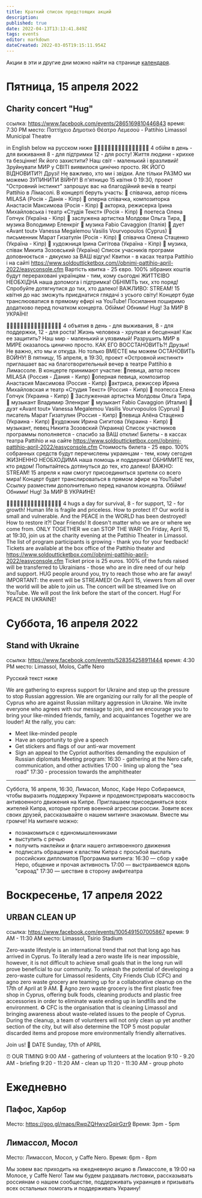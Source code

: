 ```yaml
---
title: Краткий список предстоящих акций
description: 
published: true
date: 2022-04-13T13:13:41.849Z
tags: events
editor: markdown
dateCreated: 2022-03-05T19:15:11.954Z
---
```


Акции в эти и другие дни можно найти на странице [календаря](/events/calendar).

# Пятница, 15 апреля 2022
## Charity concert "Hug"
ссылка: https://www.facebook.com/events/2865169810446843
время: 7:30 PM
место: Παττίχειο Δημοτικό Θέατρο Λεμεσού - Pattihio Limassol Municipal Theatre

in English below
на русском ниже
🌼🌼🌼🌼🌼🌼🌼🌼🌼🌼🌼🌼🌼🌼🌼🌼
4 обійм в день - для виживання
8 - для підтримки
12 - для росту!
Життя людини - крихке та безцінне! Як його захистити?
Наш світ - маленький і вразливий! Зруйнувати МИР у СВІТІ виявилося цинічно просто. ЯК ЙОГО ВІДНОВИТИ?!
Друзі! Не важливо, хто ми і звідки. Але тільки РАЗМО ми можемо ЗУПИНИТИ ВІЙНУ!
В п'ятницю 15 квітня 0 19:30, проект "Островний інстинкт" запрошує вас на благодійний вечів в театрі Pattihio в Лімасолі.
В концерті беруть участь:
💫 співачка, автор пісень MILASA (Росія - Данія - Кіпр)
💫 оперна співачка, композиторка Анастасія Максимова (Росія - Кіпр)
💫 акторка, режисерка Ірина Михайловська і театр «Студія Текст» (Росія - Кіпр)
💫 поетеса Олена Гопчук (Україна - Кіпр)
💫 заслужена артистка Молдови Ольга Тира,
💫 музика Володимир Еленкріг
💫 музика Fabio Cavaggion (Італія)
💫 дует «Avant tout»
Vanessa Megalemou
Vasilis Vourvopoulos
(Cyprus)
💫 письменник Марат Гизатулін (Росія - Кіпр)
💫 співачка Олена Стаценко (Україна - Кіпр)
💫 художниця Ірина Сигітова (Україна - Кіпр)
💫 музика, співак Микита Зозовський (Україна)
Список учасників програми доповнюється - дякуємо за ВАШ відгук!
Квитки - в касах театра Pattihio і на сайті https://www.soldoutticketbox.com//obnimi-pattihio-april-2022/easyconsole.cfm
Вартість квитка - 25 євро.
100% зібраних коштів будут перераховані українцям - тим, кому сьогодні ЖИТТЄІВО НЕОБХІДНА наша допомога і підтримка!
ОБНІМІТЬ тих, хто поряд! Спробуйте дотягнутися до тих, хто далеко!
ВАЖЛИВО: STREAM!
15 квітня до нас зможуть приєднатися глядачі з усього світу! Концерт буде транслюоватися в прямому ефирі на YouTube! Посилання поширимо додатково перед початком концерта.
Обійми! Обними! Hug!
За МИР В УКРАЇНІ!

🌼🌼🌼🌼🌼🌼🌼🌼🌼🌼🌼🌼🌼🌼🌼🌼
4 объятия в день - для выживания,
8 - для поддержки,
12 - для роста!
Жизнь человека - хрупкая и бесценная! Как ее защитить?
Наш мир - маленький и уязвимый! Разрушить МИР в МИРЕ оказалось цинично просто. КАК ЕГО ВОССТАНОВИТЬ?!
Друзья! Не важно, кто мы и откуда. Но только ВМЕСТЕ мы можем ОСТАНОВИТЬ ВОЙНУ!
В пятницу, 15 апреля, в 19:30, проект «Островной инстинкт» приглашает вас на благотворительный вечер в театре Pattihio в Лимассоле.
В концерте принимают участие:
💫певица, автор песен MILASA (Россия - Дания - Кипр)
💫оперная певица, композитор Анастасия Максимова (Россия - Кипр)
💫актриса, режиссер Ирина Михайловская и театр «Студия Текст» (Россия - Кипр)
💫 поэтесса Елена Гопчук (Украина - Кипр)
💫 Заслуженная артистка Молдовы
Ольга Тира,
💫 музыкант Владимир Эленкриг
💫 музыкант Fabio Cavaggion (Италия)
💫дуэт «Avant tout»
Vanessa Megalemou
Vasilis Vourvopoulos
(Cyprus)
💫писатель Марат Гизатулин (Россия - Кипр)
💫певица Алёна Стаценко (Украина - Кипр)
💫художник Ирина Сигитова (Украина - Кипр)
💫музыкант, певец Никита Зозовский (Украина)
Список участников программы пополняется - спасибо за ВАШ отклик!
Билеты - в кассах театра Pattihio и на сайте https://www.soldoutticketbox.com//obnimi-pattihio-april-2022/easyconsole.cfm
Стоимость билета - 25 евро.
100% собранных средств будут перечислены украинцам - тем, кому сегодня ЖИЗНЕННО НЕОБХОДИМА наша помощь и поддержка!
ОБНИМИТЕ тех, кто рядом! Попытайтесь дотянуться до тех, кто далеко!
ВАЖНО: STREAM!
15 апреля к нам смогут присоединиться зрители со всего мира! Концерт будет транслироваться в прямом эфире на YouTube! Ссылку разместим дополнительно перед началом концерта.
Обійми! Обними! Hug!
За МИР В УКРАИНЕ!

🌼🌼🌼🌼🌼🌼🌼🌼🌼🌼🌼🌼🌼🌼🌼🌼
4 hugs a day for survival,
8 - for support,
12 - for growth!
Human life is fragile and priceless. How to protect it?
Our world is small and vulnerable. And the PEACE in the WORLD has been destroyed! How to restore it?!
Dear Friends! It doesn't matter who we are or where we come from. ONLY TOGETHER we can STOP THE WAR!
On Friday, April 15, at 19:30, join us at the charity evening at the Pattihio Theater in Limassol.
The list of program participants is growing - thank you for your feedback!
Tickets are available at the box office of the Pattihio theater and https://www.soldoutticketbox.com//obnimi-pattihio-april-2022/easyconsole.cfm
Ticket price is 25 euros.
100% of the funds raised will be transferred to Ukrainians - those who are in dire need of our help and support.
HUG people around you, try to reach those who are far away!
IMPORTANT: the event will be STREAMED!
On April 15, viewers from all over the world will be able to join us.
The concert will be streamed live on YouTube. We will post the link before the start of the concert.
Hug! For PEACE IN UKRAINE!

# Суббота, 16 апреля 2022
## Stand with Ukraine
ссылка: https://www.facebook.com/events/528354258911444
время: 4:30 PM
место: Limassol, Molos, Caffe Nero


Русский текст ниже

We are gathering to express support for Ukraine and step up the pressure to stop Russian aggression.
We are organizing our rally for all the people of Cyprus who are against Russian military aggression in Ukraine.
We invite everyone who agrees with our message to join, and we encourage you to bring your like-minded friends, family, and acquaintances
Together we are louder!
At the rally, you can:
* Meet like-minded people
* Have an opportunity to give a speech
* Get stickers and flags of our anti-war movement
* Sign an appeal to the Cypriot authorities demanding the expulsion of Russian diplomats
Meeting program:
16:30 - gathering at the Nero cafe, communication, and other activities
17:00 - lining up along the "sea road"
17:30 - procession towards the amphitheater

---

Суббота, 16 апреля, 16:30, Лимасол, Молос, Кафе Неро
Собираемся, чтобы выразить поддержку Украине и продемонстрировать массовость антивоенного движения на Кипре.
Приглашаем присоединяться всех жителей Кипра, которые против военной агрессии россии.
Зовите всех своих друзей, рассказывайте о нашем митинге знакомым.
Вместе мы громче!
На митинге можно:
* познакомиться с единомышленниками
* выступить с речью
* получить наклейки и флаги нашего антивоенного движения
* подписать обращение к властям Кипра с просьбой выслать российских дипломатов
Программа митинга:
16:30 — сбор у кафе Неро, общение и прочая активность
17:00 — выстраиваемся вдоль "сироад"
17:30 — шествие в сторону амфитеатра

# Воскресенье, 17 апреля 2022
## URBAN CLEAN UP
ссылка: https://www.facebook.com/events/1005491507005867
время: 9 AM - 11:30 AM
место: Limassol, Tsirio Stadium

Zero-waste lifestyle is an international trend that not that long ago has arrived in Cyprus. To literally lead a zero waste life is near impossible, however, it is not difficult to achieve small goals that in the long run will prove beneficial to our community.
To unleash the potential of developing a zero-waste culture for Limassol residents, City Friends Club (CFC) and agno zero waste grocery are teaming up for a collaborative cleanup on the 17th of April at 9 AM.
🛒 Agno zero waste grocery is the first plastic free shop in Cyprus, offering bulk foods, cleaning products and plastic free accessories in order to eliminate waste ending up in landfills and the environment.
♻️ CFC is the organisation that is cleaning Limassol and bringing awareness about waste-related issues to the people of Cyprus.
During the cleanup, a team of volunteers will not only clean up yet another section of the city, but will also determine the TOP 5 most popular discarded items and propose more environmentally friendly alternatives.

Join us!
📆 DATE
Sunday, 17th of APRIL

⏰ OUR TIMING
9:00 AM - gathering of volunteers at the location
9:10 - 9.20 AM - briefing
9:20 - 11:20 AM - clean up
11:20 - 11:30 AM - group photo


# Ежедневно
## Пафос, Харбор
Место: https://goo.gl/maps/RwpZQHwvzGqirGzr9
Время: 3pm - 5pm

## Лимассол, Мосол
Место: Лимассол, Мосол, у Caffe Nero.
Время: 6pm - 8pm

Мы зовем вас приходить на ежедневную акцию в Лимассоле, в 19:00 на Молосе, у Caffè Nero! Там мы будем раздавать листовки, рассказывать россиянам о нашем сообществе, поддерживать украинцев и призывать всех остальных помогать и поддерживать Украину!

